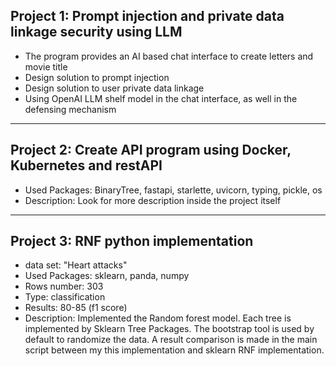 

## Project 1: Prompt injection and private data linkage security using LLM
* The program provides an AI based chat interface to create letters and movie title  
* Design solution to prompt injection
* Design solution to user private data linkage 
* Using OpenAI LLM shelf model in the chat interface, as well in the defensing mechanism

---

## Project 2: Create API program using Docker, Kubernetes and restAPI
* Used Packages: BinaryTree, fastapi, starlette, uvicorn, typing, pickle, os
* Description: Look for more description inside the project itself

---

## Project 3: RNF python implementation
* data set: "Heart attacks"
* Used Packages: sklearn, panda, numpy
* Rows number: 303
* Type: classification 
* Results: 80-85 (f1 score)
* Description: Implemented the Random forest model. 
  Each tree is implemented by Sklearn Tree Packages.
  The bootstrap tool is used by default to randomize the data.
  A result comparison is made in the main script between my this implementation and sklearn RNF implementation.
  
